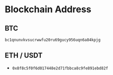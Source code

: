 # Blockchain Address

## BTC

`bc1qnunvkvsucrwwfu20ru69gucy956uqn6a84kpjg`

## ETH / USDT

- `0x8f8c5f0f6d017448e2d71fbbca8c9fe891ebd82f`
